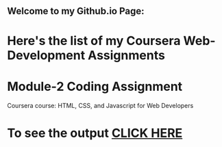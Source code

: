 ## Welcome to my Github.io Page: 


<h1>Here's the list of my Coursera Web-Development Assignments</h1>

# Module-2 Coding Assignment

Coursera course: HTML, CSS, and Javascript for Web Developers

# To see the output [CLICK HERE](https://codingisfun-96.github.io/Coursera-Assignments/Module-2/)



